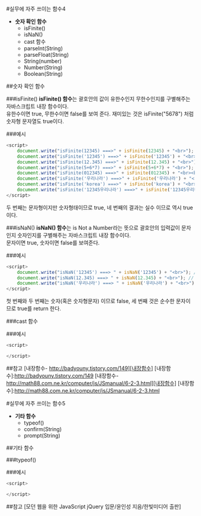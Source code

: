 #실무에 자주 쓰이는 함수4

* **숫자 확인 함수**
    - isFinite()
    - isNaN()
    - cast 함수
    - parseInt(String)
    - parseFloat(String)
    - String(number)
    - Number(String)
    - Boolean(String)

##숫자 확인 함수

###isFinite()
**isFinite() 함수**는 괄호안의 값이 유한수인지 무한수인지를 구별해주는 자바스크립트 내장 함수이다.<br/>
유한수이면 true, 무한수이면 false를 보여 준다. 재미있는 것은 isFinite("5678") 처럼 숫자형 문자열도 true이다.

###예시

```javascript
<script>
    document.write("isFinite(12345) ===>" + isFinite(12345) + "<br>"); // true
    document.write("isFinite('12345') ===>" + isFinite('12345') + "<br>"); // true 
    document.write("isFinite(12.345) ===>" + isFinite(12.345) + "<br>"); // true 
    document.write("isFinite(5+6*7) ===>" + isFinite(5+6*7) + "<br>"); // true 
    document.write("isFinite(012345) ===>" + isFinite(012345) + "<br><br>"); // true 
    document.write("isFinite('우리나라') ===>" + isFinite('우리나라') + "<br>"); // false
    document.write("isFinite('korea') ===>" + isFinite('korea') + "<br>"); // false
    document.write("isFinite('12345우리나라') ===>" + isFinite('12345우리나라') + "<br>"); // false
</script>
```
두 번째는 문자형이지만 숫자형태이므로 true, 네 번째의 결과는 실수 이므로 역시 true 이다.


###isNaN()
**isNaN() 함수**는 is Not a Number라는 뜻으로 괄호안의 입력값이 문자인지 숫자인지를 구별해주는 자바스크립트 내장 함수이다.<br/>
문자이면 true, 숫자이면 false를 보여준다. 

###예시

```javascript
<script>
    document.write("isNaN('12345') ===> " + isNaN('12345') + "<br>"); // false 
    document.write("isNaN(12.345) ===> " + isNaN(12.345) + "<br>"); // false 
    document.write("isNaN('우리나라') ===> " + isNaN('우리나라') + "<br>"); // true 
</script>
```
첫 번째와 두 번째는 숫자(혹은 숫자형문자) 이므로 false, 세 번째 것은 순수한 문자이므로 true를 return 한다.

###cast 함수

###예시

```javascript
<script>

</script>
```

##참고
[내장함수- http://badyouny.tistory.com/149][내장함수]
[내장함수]:http://badyouny.tistory.com/149
[내장함수- http://math88.com.ne.kr/computer/js/JSmanual/6-2-3.html][내장함수]
[내장함수]:http://math88.com.ne.kr/computer/js/JSmanual/6-2-3.html

#실무에 자주 쓰이는 함수5

* **기타 함수**
    - typeof()
    - confirm(String)
    - prompt(String)

##기타 함수

###typeof()

###예시

```javascript
<script>

</script>
```

##참고
[모던 웹을 위한 JavaScript jQuery 입문/윤인성 지음/한빛미디어 출판]

